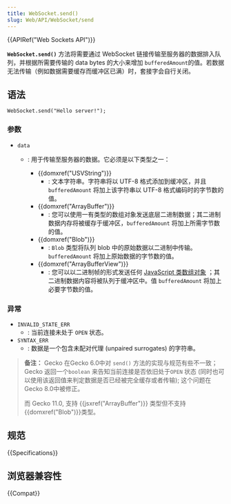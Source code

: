 ```yaml
---
title: WebSocket.send()
slug: Web/API/WebSocket/send
---
```


{{APIRef("Web Sockets API")}}

**`WebSocket.send()`** 方法将需要通过 WebSocket 链接传输至服务器的数据排入队列，并根据所需要传输的 data bytes 的大小来增加 `bufferedAmount`的值。若数据无法传输（例如数据需要缓存而缓冲区已满）时，套接字会自行关闭。

## 语法

```plain
WebSocket.send("Hello server!");
```

### 参数

- `data`

  - : 用于传输至服务器的数据。它必须是以下类型之一：

    - {{domxref("USVString")}}
      - : 文本字符串。字符串将以 UTF-8 格式添加到缓冲区，并且 `bufferedAmount` 将加上该字符串以 UTF-8 格式编码时的字节数的值。
    - {{domxref("ArrayBuffer")}}
      - : 您可以使用一有类型的数组对象发送底层二进制数据；其二进制数据内存将被缓存于缓冲区，`bufferedAmount` 将加上所需字节数的值。
    - {{domxref("Blob")}}
      - : `Blob` 类型将队列 blob 中的原始数据以二进制中传输。 `bufferedAmount` 将加上原始数据的字节数的值。
    - {{domxref("ArrayBufferView")}}
      - : 您可以以二进制帧的形式发送任何 [JavaScript 类数组对象](/zh-CN/docs/Web/JavaScript/Typed_arrays) ；其二进制数据内容将被队列于缓冲区中。值 `bufferedAmount` 将加上必要字节数的值。

### 异常

- `INVALID_STATE_ERR`
  - : 当前连接未处于 `OPEN` 状态。
- `SYNTAX_ERR`
  - : 数据是一个包含未配对代理 (unpaired surrogates) 的字符串。

> **备注：** Gecko 在Gecko 6.0中对 `send()` 方法的实现与规范有些不一致；Gecko 返回一个`boolean` 来告知当前连接是否依旧处于`OPEN` 状态 (同时也可以使用该返回值来判定数据是否已经被完全缓存或者传输); 这个问题在 Gecko 8.0中被修正。
>
> 而 Gecko 11.0, 支持 {{jsxref("ArrayBuffer")}} 类型但不支持 {{domxref("Blob")}}类型。

## 规范

{{Specifications}}

## 浏览器兼容性

{{Compat}}
